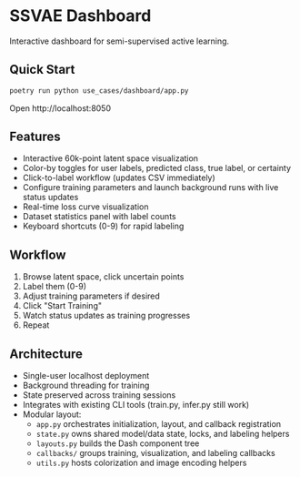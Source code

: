# SSVAE Dashboard

Interactive dashboard for semi-supervised active learning.

## Quick Start
```bash
poetry run python use_cases/dashboard/app.py
```

Open http://localhost:8050

## Features

- Interactive 60k-point latent space visualization
- Color-by toggles for user labels, predicted class, true label, or certainty
- Click-to-label workflow (updates CSV immediately)
- Configure training parameters and launch background runs with live status updates
- Real-time loss curve visualization
- Dataset statistics panel with label counts
- Keyboard shortcuts (0-9) for rapid labeling

## Workflow

1. Browse latent space, click uncertain points
2. Label them (0-9)
3. Adjust training parameters if desired
4. Click "Start Training"
5. Watch status updates as training progresses
6. Repeat

## Architecture

- Single-user localhost deployment
- Background threading for training
- State preserved across training sessions
- Integrates with existing CLI tools (train.py, infer.py still work)
- Modular layout:
  - `app.py` orchestrates initialization, layout, and callback registration
  - `state.py` owns shared model/data state, locks, and labeling helpers
  - `layouts.py` builds the Dash component tree
  - `callbacks/` groups training, visualization, and labeling callbacks
  - `utils.py` hosts colorization and image encoding helpers
